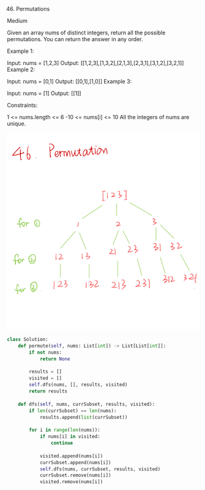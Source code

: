 46. Permutations
    
Medium

Given an array nums of distinct integers, return all the possible permutations. You can return the answer in any order.

 

Example 1:

Input: nums = [1,2,3]
Output: [[1,2,3],[1,3,2],[2,1,3],[2,3,1],[3,1,2],[3,2,1]]
Example 2:

Input: nums = [0,1]
Output: [[0,1],[1,0]]
Example 3:

Input: nums = [1]
Output: [[1]]
 

Constraints:

1 <= nums.length <= 6
-10 <= nums[i] <= 10
All the integers of nums are unique.

![Algorithm](image/../../basic/image/leetcode46_note.jpeg)

```py
class Solution:
    def permute(self, nums: List[int]) -> List[List[int]]:
        if not nums:
            return None
        
        results = []
        visited = []
        self.dfs(nums, [], results, visited)
        return results
        
    def dfs(self, nums, currSubset, results, visited):
        if len(currSubset) == len(nums):
            results.append(list(currSubset))
            
        for i in range(len(nums)):
            if nums[i] in visited:
                continue
                
            visited.append(nums[i])
            currSubset.append(nums[i])
            self.dfs(nums, currSubset, results, visited)
            currSubset.remove(nums[i])
            visited.remove(nums[i])
```









